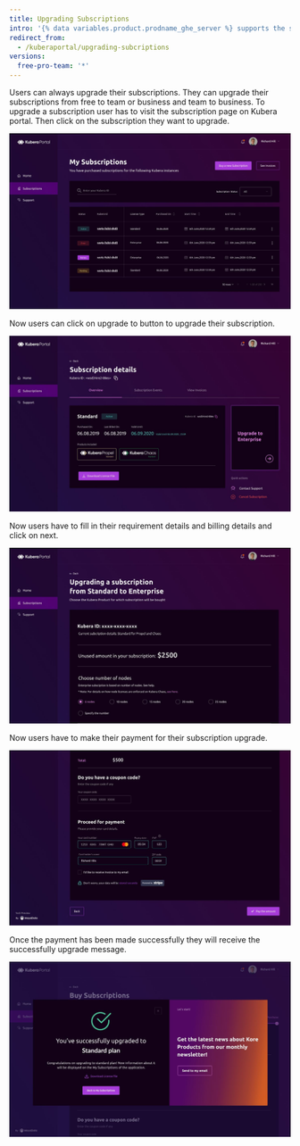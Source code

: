 ```yaml
---
title: Upgrading Subscriptions
intro: '{% data variables.product.prodname_ghe_server %} supports the same powerful API available on {% data variables.product.prodname_dotcom_the_website %} as well as its own set of API endpoints.'
redirect_from:
  - /kuberaportal/upgrading-subcriptions
versions:
  free-pro-team: '*'
---
```


Users can always upgrade their subscriptions. They can upgrade their subscriptions from free to team or business and team to business. To upgrade a subscription user has to visit the subscription page on Kubera portal. Then click on the subscription they want to upgrade.

<a href="/assets/images/Portal10.JPG"><img class="image-with-border" src="/assets/images/Portal10.JPG"></a>

Now users can click on upgrade to button to upgrade their subscription.

<a href="/assets/images/Portal11.JPG"><img class="image-with-border" src="/assets/images/Portal11.JPG"></a>

Now users have to fill in their requirement details and billing details and click on next.

<a href="/assets/images/Portal13.JPG"><img class="image-with-border" src="/assets/images/Portal13.JPG"></a>

Now users have to make their payment for their subscription upgrade.

<a href="/assets/images/Portal8.JPG"><img class="image-with-border" src="/assets/images/Portal8.JPG"></a>

Once the payment has been made successfully they will receive the successfully upgrade message.

<a href="/assets/images/Portal9.JPG"><img class="image-with-border" src="/assets/images/Portal9.JPG"></a>
